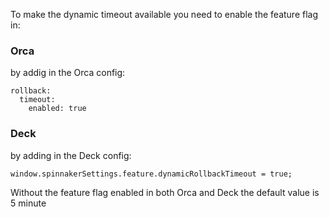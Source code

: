 To make the dynamic timeout available you need to enable the feature flag in:

### Orca
 by addig in the Orca config:

```
rollback:
  timeout:
    enabled: true
```

### Deck
  by adding in the Deck config:

`window.spinnakerSettings.feature.dynamicRollbackTimeout = true;`

Without the feature flag enabled in both Orca and Deck the default value is 5 minute
